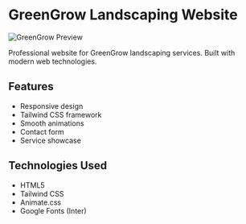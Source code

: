 # GreenGrow Landscaping Website

![GreenGrow Preview](images/k-removebg-preview.png)

Professional website for GreenGrow landscaping services. Built with modern web technologies.

## Features
- Responsive design
- Tailwind CSS framework
- Smooth animations
- Contact form
- Service showcase

## Technologies Used
- HTML5
- Tailwind CSS
- Animate.css
- Google Fonts (Inter)

